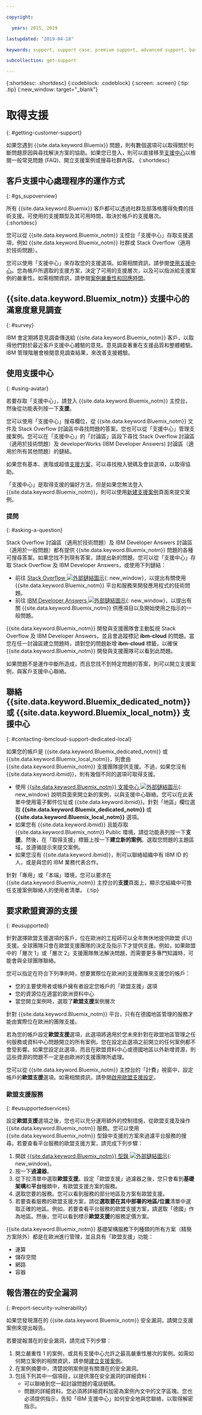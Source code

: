 ```yaml
---

copyright:

  years: 2015, 2019 

lastupdated: "2019-04-18"

keywords: support, support case, premium support, advanced support, basic support, support page, help

subcollection: get-support

---
```


{:shortdesc: .shortdesc}
{:codeblock: .codeblock}
{:screen: .screen}
{:tip: .tip}
{:new_window: target="_blank"}

# 取得支援
{: #getting-customer-support}

如果您遇到 {{site.data.keyword.Bluemix}} 問題，則有數個選項可以取得關於判斷問題原因與尋找解決方案的協助。如果您已登入，則可以直接移至[支援中心](https://{DomainName}/unifiedsupport/supportcenter)以檢閱一般常見問題 (FAQ)、開立支援案例或搜尋社群內容。
{:shortdesc}

## 客戶支援中心處理程序的運作方式
{: #gs_supoverview}

所有 {{site.data.keyword.Bluemix}} 客戶都可以透過社群及部落格獲得免費的技術支援。可使用的支援類型及其可用時間，取決於帳戶的支援層次。
{:shortdesc}

您可以從 {{site.data.keyword.Bluemix_notm}} 主控台「支援中心」存取支援選項，例如 {{site.data.keyword.Bluemix_notm}} 社群或 Stack Overflow（適用於技術問題）。

您可以使用「支援中心」來存取您的支援選項。如需相關資訊，請參閱[使用支援中心](/docs/get-support?topic=get-support-using-avatar#using-avatar)。您為帳戶所選取的支援方案，決定了可用的支援層次，以及可以指派給支援案例的嚴重性。如需相關資訊，請參閱[案例嚴重性和回應時間](/docs/get-support?topic=get-support-support-case-severity#support-case-severity)。

## {{site.data.keyword.Bluemix_notm}} 支援中心的滿意度意見調查  
{: #survey}

IBM 會定期將意見調查傳送給 {{site.data.keyword.Bluemix_notm}} 客戶，以取得他們對於最近客戶支援中心體驗的意見。意見調查著重在支援品質和整體體驗。IBM 管理階層會檢閱意見調查結果，來改善支援體驗。

## 使用支援中心
{: #using-avatar}

若要存取「支援中心」，請登入 {{site.data.keyword.Bluemix_notm}} 主控台，然後從功能表列按一下**支援**。  

您可以使用「支援中心」搜尋欄位，從 {{site.data.keyword.Bluemix_notm}} 文件及 Stack Overflow 討論區中尋找問題的答案。您也可以從「支援中心」管理支援案例。您可以在「支援中心」的「討論區」區段下尋找 Stack Overflow 討論區（適用於技術問題）及 developerWorks (IBM Developer Answers) 討論區（適用於所有其他問題）的鏈結。  

如果您有基本、進階或超值[支援方案](/docs/get-support?topic=get-support-support-plans#support-plans)，可以尋找撥入號碼及會談選項，以取得協助。

「支援中心」是取得支援的偏好方法，但是如果您無法登入 {{site.data.keyword.Bluemix_notm}}，則可以使用[新建支援案例](https://{DomainName}/unifiedsupport/cases/add)頁面來提交案例。

### 提問
{: #asking-a-question}

Stack Overflow 討論區（適用於技術問題）及 IBM Developer Answers 討論區（適用於一般問題）都有提供 {{site.data.keyword.Bluemix_notm}} 問題的各種可搜尋答案。如果您找不到現有答案，請提出新的問題。您可以從「支援中心」存取 Stack Overflow 及 IBM Developer Answers，或使用下列鏈結：

  * 前往 [Stack Overflow ![外部鏈結圖示](../icons/launch-glyph.svg "外部鏈結圖示")](https://stackoverflow.com/questions/tagged/ibm-cloud){: new_window}，以提出有關使用 {{site.data.keyword.Bluemix_notm}} 平台和服務來開發應用程式的技術問題。
  * 前往 [IBM Developer Answers ![外部鏈結圖示](../icons/launch-glyph.svg "外部鏈結圖示")](https://developer.ibm.com/answers/topics/ibm-cloud/){: new_window}，以提出有關 {{site.data.keyword.Bluemix_notm}} 供應項目以及開始使用之指示的一般問題。

{{site.data.keyword.Bluemix_notm}} 開發與支援團隊會主動監視 Stack Overflow 及 IBM Developer Answers，並且會追蹤標記 **ibm-cloud** 的問題。當您在任一討論區建立問題時，請對您的問題新增 **ibm-cloud** 標籤，以確保 {{site.data.keyword.Bluemix_notm}} 開發與支援團隊可以看到此問題。

如果問題不是運作中斷所造成，而且您找不到特定問題的答案，則可以開立支援案例，與客戶支援中心聯絡。 

## 聯絡 {{site.data.keyword.Bluemix_dedicated_notm}} 或 {{site.data.keyword.Bluemix_local_notm}} 支援中心
{: #contacting-ibmcloud-support-dedicated-local}

如果您的帳戶是 {{site.data.keyword.Bluemix_dedicated_notm}} 或 {{site.data.keyword.Bluemix_local_notm}}，則會由 {{site.data.keyword.Bluemix_notm}} 支援團隊提供支援。不過，如果您沒有 {{site.data.keyword.ibmid}}，則有幾個不同的選項可取得支援。

* 使用 [{{site.data.keyword.Bluemix_notm}} 支援中心 ![外部鏈結圖示](../icons/launch-glyph.svg)](https://{DomainName}/unifiedsupport/supportcenter){: new_window} 說明頁面來開立新的案例，以與支援中心聯絡。您可以在此表單中使用電子郵件位址或 {{site.data.keyword.ibmid}}。針對「地區」欄位選取 **{{site.data.keyword.Bluemix_dedicated_notm}}** 或 **{{site.data.keyword.Bluemix_local_notm}}** 選項。
* 如果您有 {{site.data.keyword.ibmid}} 且能存取 {{site.data.keyword.Bluemix_notm}} Public 環境，請從功能表列按一下**支援**。然後，在「取得支援」標籤上按一下**建立新的案例**。選取您問題的主題區域，並遵循提示來提交案例。
* 如果您沒有 {{site.data.keyword.ibmid}}，則可以聯絡組織中有 IBM ID 的人，或是與您的 IBM 業務代表合作。

針對「專用」或「本端」環境，您可以要求在 {{site.data.keyword.Bluemix_notm}} 主控台的**支援**頁面上，顯示您組織中可擔任支援案例聯絡人的使用者清單。
  {:tip}

## 要求歐盟資源的支援
{: #eusupported}

針對選擇歐盟支援選項的客戶，位在歐洲的工程師可以全年無休地提供歐盟 (EU) 支援。全球團隊只會在歐盟支援團隊的決定及指示下才提供支援。例如，如果歐盟中的「層次 1」或「層次 2」支援團隊無法解決問題，而需要更多專門知識時，可能會與全球團隊聯絡。

您可以指定在符合下列準則時，想要實際位在歐洲的支援團隊來支援您的帳戶：
  * 您的主要使用者或帳戶擁有者設定您帳戶的「歐盟支援」選項
  * 您的資源位在適當的歐洲資料中心
  * 當您開立案例時，選取了**歐盟支援**案例層次

針對 {{site.data.keyword.Bluemix_notm}} 平台，只有在德國地區管理的服務才能由實際位在歐洲的團隊支援。  

若為您的帳戶設定**歐盟支援**選項，此選項將適用於您未來針對在歐盟地區管理之任何服務或資料中心問題開立的所有案例。您在設定此選項之前開立的任何案例都不會受影響。如果您設定此選項，而且在歐盟資料中心或德國地區以外新增資源，則這些資源的問題不一定是由歐洲的支援團隊所處理。

您可以從 {{site.data.keyword.Bluemix_notm}} 主控台的「計費」視窗中，設定帳戶的**歐盟支援**選項。如需相關資訊，請參閱[啟用歐盟支援設定](/docs/account?topic=account-eu-hipaa-supported#bill_eusupported)。

### 歐盟支援服務
{: #eusupportedservices}

設定**歐盟支援**選項之後，您也可以充分運用額外的控制措施，從歐盟支援及操作 {{site.data.keyword.Bluemix_notm}} 服務。您可以使用 {{site.data.keyword.Bluemix_notm}} 型錄中支援的方案來過濾平台服務的搜尋。若要查看平台服務的歐盟支援方案，請完成下列步驟：
  1. 開啟 [{{site.data.keyword.Bluemix_notm}} 型錄 ![外部鏈結圖示](../icons/launch-glyph.svg "外部鏈結圖示")](https://{DomainName}/catalog/){: new_window}。
  2. 按一下**過濾器**。
  3. 從下拉清單中選取**歐盟支援**。設定「歐盟支援」過濾器之後，您只會看到**基礎架構**和**平台**種類中，有歐盟支援方案的服務。
  4. 選取您要的服務。您可以看到服務的部分地區及方案有歐盟支援。
  5. 若要查看服務的歐盟支援方案，請從**選取要在其中部署的地區/位置**清單中選取正確的地區。例如，若要查看平台服務的歐盟支援方案，請選取「德國」作為地區。然後，您可以看到標示**歐盟支援**的服務定價方案。

{{site.data.keyword.Bluemix_notm}} 基礎架構服務下列種類的所有方案（精簡方案除外）都是在歐洲進行管理，並且具有「歐盟支援」功能：

  * 運算
  * 儲存空間
  * 網路
  * 容器


## 報告潛在的安全漏洞
{: #report-security-vulnerability}

如果您發現潛在的 {{site.data.keyword.Bluemix_notm}} 安全漏洞，請開立支援案例來提出報告。

若要提報潛在的安全漏洞，請完成下列步驟：
1. 開立嚴重性 1 的案例，或具有支援中心允許之最高嚴重性層次的案例。如需如何開立案例的相關資訊，請參閱[建立支援案例](/docs/get-support?topic=get-support-open-case#open-case)。
2. 在案例摘要中，清楚說明案例是有關潛在的安全漏洞。
3. 包括下列其中一個項目，以提供潛在安全漏洞的詳細資料：
    * 可以聯絡到您一起討論問題的電話號碼。
    * 問題的詳細資料。您必須將詳細資料加密為案例內文中的文字區塊。您也必須提供指示，告知「IBM 支援中心」如何安全地與您聯絡，以取得解密指示。
